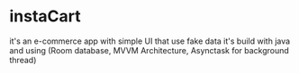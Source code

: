 # instaCart
it's an e-commerce app with simple UI that use fake data it's build with java and using (Room database, MVVM Architecture, Asynctask for background thread) 
